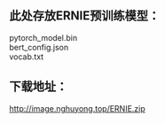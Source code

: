 ## 此处存放ERNIE预训练模型：  
pytorch_model.bin  
bert_config.json  
vocab.txt  

## 下载地址：  
http://image.nghuyong.top/ERNIE.zip  